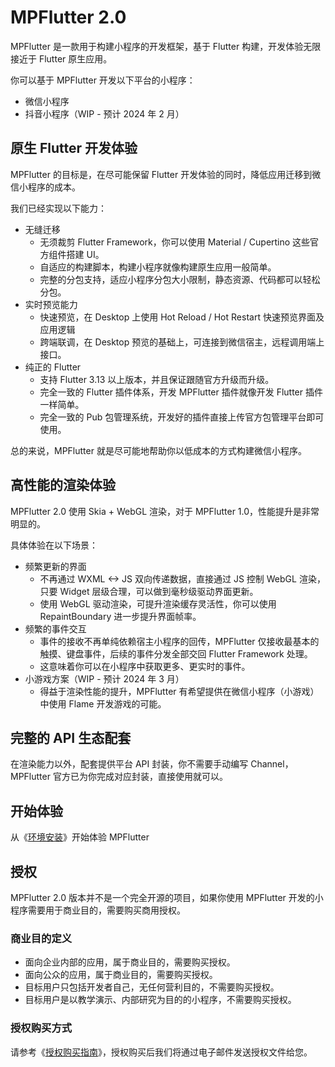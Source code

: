 # MPFlutter 2.0

MPFlutter 是一款用于构建小程序的开发框架，基于 Flutter 构建，开发体验无限接近于 Flutter 原生应用。

你可以基于 MPFlutter 开发以下平台的小程序：

- 微信小程序
- 抖音小程序（WIP - 预计 2024 年 2 月）

## 原生 Flutter 开发体验

MPFlutter 的目标是，在尽可能保留 Flutter 开发体验的同时，降低应用迁移到微信小程序的成本。

我们已经实现以下能力：

- 无缝迁移
  - 无须裁剪 Flutter Framework，你可以使用 Material / Cupertino 这些官方组件搭建 UI。
  - 自适应的构建脚本，构建小程序就像构建原生应用一般简单。
  - 完整的分包支持，适应小程序分包大小限制，静态资源、代码都可以轻松分包。
- 实时预览能力
  - 快速预览，在 Desktop 上使用 Hot Reload / Hot Restart 快速预览界面及应用逻辑
  - 跨端联调，在 Desktop 预览的基础上，可连接到微信宿主，远程调用端上接口。
- 纯正的 Flutter 
  - 支持 Flutter 3.13 以上版本，并且保证跟随官方升级而升级。
  - 完全一致的 Flutter 插件体系，开发 MPFlutter 插件就像开发 Flutter 插件一样简单。
  - 完全一致的 Pub 包管理系统，开发好的插件直接上传官方包管理平台即可使用。

总的来说，MPFlutter 就是尽可能地帮助你以低成本的方式构建微信小程序。

## 高性能的渲染体验

MPFlutter 2.0 使用 Skia + WebGL 渲染，对于 MPFlutter 1.0，性能提升是非常明显的。

具体体验在以下场景：

- 频繁更新的界面
  - 不再通过 WXML <-> JS 双向传递数据，直接通过 JS 控制 WebGL 渲染，只要 Widget 层级合理，可以做到毫秒级驱动界面更新。
  - 使用 WebGL 驱动渲染，可提升渲染缓存灵活性，你可以使用 RepaintBoundary 进一步提升界面帧率。
- 频繁的事件交互
  - 事件的接收不再单纯依赖宿主小程序的回传，MPFlutter 仅接收最基本的触摸、键盘事件，后续的事件分发全部交回 Flutter Framework 处理。
  - 这意味着你可以在小程序中获取更多、更实时的事件。
- 小游戏方案（WIP - 预计 2024 年 3 月）
  - 得益于渲染性能的提升，MPFlutter 有希望提供在微信小程序（小游戏）中使用 Flame 开发游戏的可能。

## 完整的 API 生态配套

在渲染能力以外，配套提供平台 API 封装，你不需要手动编写 Channel，MPFlutter 官方已为你完成对应封装，直接使用就可以。

## 开始体验
从《[环境安装](https://weypl4zsnv.feishu.cn/wiki/HsMzwcGKNioPlAkh9pPc8NfznIf)》开始体验 MPFlutter

## 授权

MPFlutter 2.0 版本并不是一个完全开源的项目，如果你使用 MPFlutter 开发的小程序需要用于商业目的，需要购买商用授权。

### 商业目的定义

- 面向企业内部的应用，属于商业目的，需要购买授权。
- 面向公众的应用，属于商业目的，需要购买授权。
- 目标用户只包括开发者自己，无任何营利目的，不需要购买授权。
- 目标用户是以教学演示、内部研究为目的的小程序，不需要购买授权。

### 授权购买方式

请参考《[授权购买指南](https://mpflutter.feishu.cn/wiki/KEL9wIQ7ji4ChmkFnTfcIvJPnzb)》，授权购买后我们将通过电子邮件发送授权文件给您。
